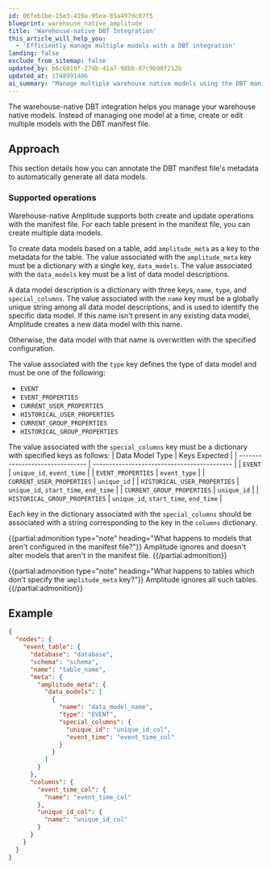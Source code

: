 ```yaml
---
id: 06feb1be-15e3-419a-95ea-85a497dc07f5
blueprint: warehouse_native_amplitude
title: 'Warehouse-native DBT Integration'
this_article_will_help_you:
  - 'Efficiently manage multiple models with a DBT integration'
landing: false
exclude_from_sitemap: false
updated_by: b6c6019f-27db-41a7-98bb-07c9b90f212b
updated_at: 1748991406
ai_summary: "Manage multiple warehouse native models using the DBT manifest file. You can create or edit data models by annotating the manifest file's metadata. The supported operations include creating and updating data models for tables specified in the manifest file. By adding `amplitude_meta` to the table metadata, you can define data model descriptions with unique names, types, and special columns. Models not configured in the manifest file are ignored by Amplitude. Tables without the `amplitude_meta` key are also ignored."
---
```

The warehouse-native DBT integration helps you manage your warehouse native models.
Instead of managing one model at a time, create or edit multiple models with the DBT manifest file.

## Approach

This section details how you can annotate the DBT manifest file's metadata to automatically generate all data models.

### Supported operations

Warehouse-native Amplitude supports both create and update operations with the manifest file. For each table present in the manifest file, you can create multiple data models. 

To create data models based on a table, add `amplitude_meta` as a key to the metadata for the table. The value associated with the `amplitude_meta` key must be a dictionary with a single key, `data_models`. The value associated with the `data_models` key must be a list of data model descriptions.

A data model description is a dictionary with three keys, `name`, `type`, and `special_columns`. The value associated with the `name` key must be a globally unique string among all data model descriptions, and is used to identify the specific data model. If this name isn't present in any existing data model, Amplitude creates a new data model with this name.

Otherwise, the data model with that name is overwritten with the specified configuration.

The value associated with the `type` key defines
the type of data model and must be one of the following:

- `EVENT`
- `EVENT_PROPERTIES`
- `CURRENT_USER_PROPERTIES`
- `HISTORICAL_USER_PROPERTIES`
- `CURRENT_GROUP_PROPERTIES`
- `HISTORICAL_GROUP_PROPERTIES`

The value associated with the `special_columns` key must be a dictionary with
specified keys as follows:
| Data Model Type                 | Keys Expected                               |
| ------------------------------- | ------------------------------------------- |
| `EVENT`                       | `unique_id`, `event_time`               |
| `EVENT_PROPERTIES`            | `event_type`                              |
| `CURRENT_USER_PROPERTIES`     | `unique_id`                               |
| `HISTORICAL_USER_PROPERTIES`  | `unique_id`, `start_time`, `end_time` |
| `CURRENT_GROUP_PROPERTIES`    | `unique_id`                               |
| `HISTORICAL_GROUP_PROPERTIES` | `unique_id`, `start_time`, `end_time` |

Each key in the dictionary associated with the `special_columns` should be associated
with a string corresponding to the key in the `columns` dictionary.

{{partial:admonition type="note" heading="What happens to models that aren't configured in the manifest file?"}}
Amplitude ignores and doesn't alter models that aren't in the manifest file.
{{/partial:admonition}}

{{partial:admonition type="note" heading="What happens to tables which don't specify the `amplitude_meta` key?"}}
Amplitude ignores all such tables.
{{/partial:admonition}}

## Example

```json
{
  "nodes": {
    "event_table": {
      "database": "database",
      "schema": "schema",
      "name": "table_name",
      "meta": {
        "amplitude_meta": {
          "data_models": [
            {
              "name": "data_model_name",
              "type": "EVENT",
              "special_columns": {
                "unique_id": "unique_id_col",
                "event_time": "event_time_col"
              }
            }
          ]
        }
      },
      "columns": {
        "event_time_col": {
          "name": "event_time_col"
        },
        "unique_id_col": {
          "name": "unique_id_col"
        }
      }
    }
  }
}
```